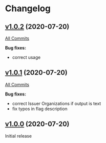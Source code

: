 # Changelog

## [v1.0.2](https://github.com/containeroo/certinfo/tree/v1.0.2) (2020-07-20)

[All Commits](https://github.com/containeroo/certinfo/compare/v1.0.1...v1.0.2)

**Bug fixes:**

- correct usage

## [v1.0.1](https://github.com/containeroo/certinfo/tree/v1.0.1) (2020-07-20)

[All Commits](https://github.com/containeroo/certinfo/compare/v1.0.0...v1.0.1)

**Bug fixes:**

- correct Issuer Organizations if output is text
- fix typos in flag description

## [v1.0.0](https://github.com/containeroo/certinfo/tree/v1.0.0) (2020-07-20)

Initial release
